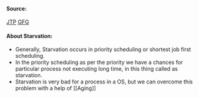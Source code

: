 #### Source:
[JTP](https://www.javatpoint.com/starvation-and-aging-in-operating-systems)
[GFG](https://www.geeksforgeeks.org/starvation-and-aging-in-operating-systems/)

#### About Starvation:

* Generally, Starvation occurs in priority scheduling or shortest job first scheduling. 
* In the priority scheduling as per the priority we have a chances for particular process not executing long time, in this thing called as starvation.
* Starvation is very bad for a process in a OS, but we can overcome this problem with a help of [[Aging]]
